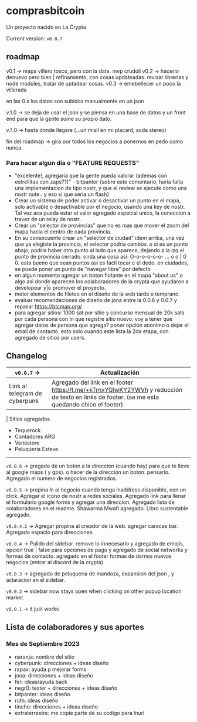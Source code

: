 # comprasbitcoin

Un proyecto nacido en La Crypta

Current version: `v0.0.7`

## roadmap

v0.1 -> mapa villero tosco, pero con la data. mvp crudoli
v0.2 -> hacerlo denuevo pero bien | refinamiento, con cosas updateadas. revisar librerias y node modules, tratar de uptadear cosas.
v0.3 -> emebellecer un poco la villerada

en las 0.x los datos son subidos manualmente en un json

v.1.0 -> se deja de usar el json y se piensa en una base de datos y un front end para que la gente sume su propio dato.

v.?.0 -> hasta donde llegare (...un misil en mi placard, soda stereo)

fin del roadmap -> gira por todos los negocios a ponernos en pedo como nunca.

### Para hacer algun día o "FEATURE REQUESTS"

- "excelente!, agregaria que la gente pueda valorar (ademas con estrellitas con zaps??)" - bitpanter {sobre este comentario, haria falta una implementacion de tipo nostr, y que el review se ejecute como una nostr note.. y eso si que seria un flash}
- Crear un sistema de poder activar o desactivar un punto en el mapa, solo activable o desactivable por el negocio, usando una key de nostr. Tal vez aca pueda estar el valor agregado especial unico, la coneccion a travez de un relay de nostr.
- Crear un "selector de provincias" que no es mas que mover el zoom del mapa hacia el centro de cada provincia.
- En su consecuente crear un "selector de ciudad" idem arriba, una vez que ya elegiste la provincia, el selector podria cambiar. o si es un punto abajo, podria haber otro punto al lado que aparece, dejando a la izq el punto de provincia cerrado. onda una cosa asi: O-o-o-o-o-o- ... o o | 0 0. esta bueno que sean puntos asi es facil tocar c el dedo. en ciudades, se puede poner un punto de "navegar libre" por defecto
- en algun momento agregar un boton flotante en el mapa "about us" o algo asi donde aparecen los colaboradores de la crypta que ayudaron a developear y|o promover el proyecto.
- meter elementos de fileteo en el diseño de la web tarde o temprano.
- evaluar recomendaciones de diseño de jona entre la 0.0.6 y 0.0.7 y repasar https://btcmap.org/
- para agregar sitios: 1000 sat por sitio y concurso mensual de 20k sats por cada persona con ln que registre sitio nuevo. voy a tener que agregar datos de persona que agrega? poner opcion anonimo o dejar el email de contacto. esto solo cuando este lista la 2da etapa, con agregado de sitios por users.

## Changelog

| `v0.0.7` ->                   | Actualización                                                                                                                                |
| ----------------------------- | -------------------------------------------------------------------------------------------------------------------------------------------- |
| Link al telegram de cyberpunk | Agregado del link en el footer https://t.me/+kTrnxYGIwKY2YWVh y reducción de texto en links de footer. (se me esta quedando chico el footer) |

| Sitios agregados

- Tequerock
- Contadores ARG
- Venestore
- Peluquería Esteve

---

`v0.0.6` -> gregado de un boton a la direccion (cuando hay) para que te lleve al google maps ( y gps). o hacer de la direccion un boton. pensarlo. Agregado el numero de negocios registrados.

`v0.0.5` -> propina ln al negocio cuando tenga lnaddress disponible, con un click. Agregar el icono de nostr a redes sociales. Agregado link para llenar el formulario google forms y agregar una direccion. Agregado lista de colaboradores en el readme. Shawarma Mwafi agregado. Libro sustentable agregado.

`v0.0.4.2` -> Agregar propina al creador de la web. agregar caracas bar. Agregado espacio para direcciones.

`v0.0.4` -> Pulido del sidebar. remove lo innecesario y agregado de emojis, opcion true | false para opciones de pago y agregado de social networks y formas de contacto. agregado en el footer formas de darnos nuevos negocios (entrar al discord de la crypta)

`v0.0.3` -> agregado de peluqueria de mandoza, expansion del json , y aclaracion en el sidebar.

`v0.0.2` -> sidebar now stays open when clicking on other popup location marker.

`v0.0.1` -> it just works

## Lista de colaboradores y sus aportes

### Mes de Septiembre 2023

- naranja: nombre del sitio
- cyberpunk: direcciones + ideas diseño
- rapax: ayuda p mejorar forms
- jona: direcciones + ideas diseño
- fer: ideas/ayuda back
- negr0: tester + direcciones + ideas diseño
- bitpanter: ideas diseño
- ruth: ideas diseño
- tincho: direcciones + ideas diseño
- extraterrestre: me copie parte de su codigo para lnurl
